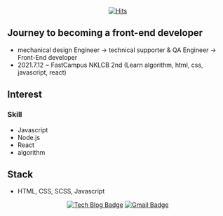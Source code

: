<div align=center>
	
  [![Hits](https://hits.seeyoufarm.com/api/count/incr/badge.svg?url=https%3A%2F%2Fgithub.com%2Fjoker77z&count_bg=%2379C83D&title_bg=%23555555&icon=&icon_color=%23E7E7E7&title=hits&edge_flat=false)](https://hits.seeyoufarm.com)
	
</div>

## Journey to becoming a front-end developer
- mechanical design Engineer -> technical supporter & QA Engineer -> Front-End developer
- 2021.7.12 ~ FastCampus NKLCB 2nd (Learn algorithm, html, css, javascript, react)

## Interest
### Skill 
- Javascript
- Node.js
- React
- algorithm


## Stack
- HTML, CSS, SCSS, Javascript


<div align=center>

  [![Tech Blog Badge](http://img.shields.io/badge/-Tech%20blog-black?style=flat-square&logo=github&link=https://joker77z.github.io/)](https://joker77z.github.io/)
[![Gmail Badge](https://img.shields.io/badge/Gmail-d14836?style=flat-square&logo=Gmail&logoColor=white&link=mailto:know12392@gmail.com)](mailto:know12392@gmail.com)
<!-- 	[![Linkedin Badge](https://img.shields.io/badge/-LinkedIn-blue?style=flat-square&logo=Linkedin&logoColor=white&link=https://www.linkedin.com/in/seong-yun-byeon-8183a8113/)](https://www.linkedin.com/in/seong-yun-byeon-8183a8113/) -->
  
  
</div>
